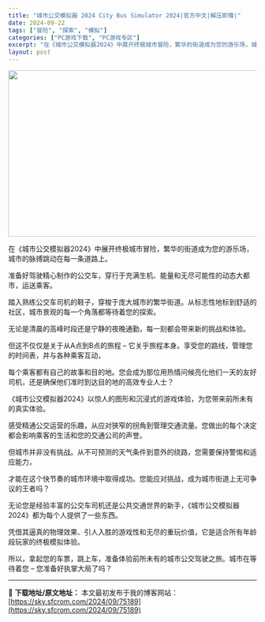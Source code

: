 ```yaml
---
title: "城市公交模拟器 2024 City Bus Simulator 2024|官方中文|解压即撸|"
date: 2024-09-22
tags: ["冒险", "探索", "模拟"]
categories: ["PC游戏下载", "PC游戏专区"]
excerpt: "在《城市公交模拟器2024》中展开终极城市冒险，繁华的街道成为您的游乐场，城市的脉搏跳动在每一条道路上。 准备好驾驶精心制作的公交车，穿行于充满生机、能量和无尽可能性的动态大都市，运送乘客。 踏入熟练公交车司机的鞋子，穿梭于庞大城市的繁华街道。从标志性地标到舒适的社区，城市景观的每一个角落都等待着您&hellip;"
layout: post
---
```


<img class="aligncenter size-full wp-image-75163" src="https://sky.sfcrom.com/wp-content/uploads/2024/09/2024092211002390.webp" alt="" width="600" height="337" />

在《城市公交模拟器2024》中展开终极城市冒险，繁华的街道成为您的游乐场，城市的脉搏跳动在每一条道路上。

准备好驾驶精心制作的公交车，穿行于充满生机、能量和无尽可能性的动态大都市，运送乘客。

踏入熟练公交车司机的鞋子，穿梭于庞大城市的繁华街道。从标志性地标到舒适的社区，城市景观的每一个角落都等待着您的探索。

无论是清晨的高峰时段还是宁静的夜晚通勤，每一刻都会带来新的挑战和体验。

但这不仅仅是关于从A点到B点的旅程 – 它关乎旅程本身。享受您的路线，管理您的时间表，并与各种乘客互动，

每个乘客都有自己的故事和目的地。您会成为那位用热情问候亮化他们一天的友好司机，还是确保他们准时到达目的地的高效专业人士？

《城市公交模拟器2024》以惊人的图形和沉浸式的游戏体验，为您带来前所未有的真实体验。

感受精通公交运营的乐趣，从应对狭窄的拐角到管理交通流量。您做出的每个决定都会影响乘客的生活和您的交通公司的声誉。

但城市并非没有挑战。从不可预测的天气条件到意外的绕路，您需要保持警惕和适应能力，

才能在这个快节奏的城市环境中取得成功。您能应对挑战，成为城市街道上无可争议的王者吗？

无论您是经验丰富的公交车司机还是公共交通世界的新手，《城市公交模拟器2024》都为每个人提供了一些东西。

凭借其逼真的物理效果、引人入胜的游戏性和无尽的重玩价值，它是适合所有年龄段玩家的终极模拟体验。

所以，拿起您的车票，跳上车，准备体验前所未有的城市公交驾驶之旅。城市在等待着您 – 您准备好执掌大局了吗？

---
📖 **下载地址/原文地址：** 本文最初发布于我的博客网站：[https://sky.sfcrom.com/2024/09/75189](https://sky.sfcrom.com/2024/09/75189)
